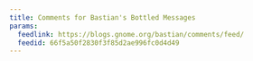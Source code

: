 ```yaml
---
title: Comments for Bastian's Bottled Messages
params:
  feedlink: https://blogs.gnome.org/bastian/comments/feed/
  feedid: 66f5a50f2830f3f85d2ae996fc0d4d49
---
```

